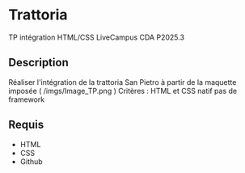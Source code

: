# Trattoria
TP intégration HTML/CSS LiveCampus CDA P2025.3

## Description
Réaliser l'intégration de la trattoria San Pietro à partir de la maquette imposée ( /imgs/Image_TP.png )
Critères : HTML et CSS natif pas de framework

## Requis
- HTML
- CSS
- Github
